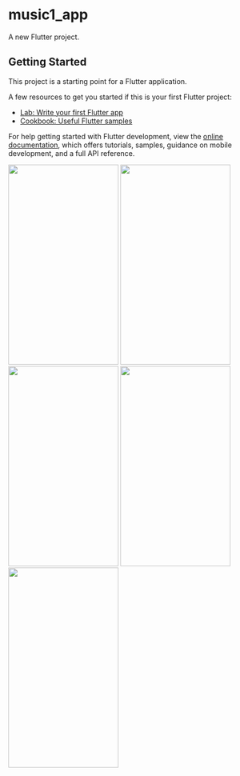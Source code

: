 # music1_app

A new Flutter project.

## Getting Started

This project is a starting point for a Flutter application.

A few resources to get you started if this is your first Flutter project:

- [Lab: Write your first Flutter app](https://docs.flutter.dev/get-started/codelab)
- [Cookbook: Useful Flutter samples](https://docs.flutter.dev/cookbook)

For help getting started with Flutter development, view the
[online documentation](https://docs.flutter.dev/), which offers tutorials,
samples, guidance on mobile development, and a full API reference.

<p> 
  <img src = "https://github.com/vkachhadiya25/media_booster/assets/131163362/2378e1ae-b570-4da6-b125-d6e7ec6d769c" height = "400" width = "220">
    <img src = "https://github.com/vkachhadiya25/media_booster/assets/131163362/3a009921-6a67-4f2e-a907-f7ce16210b5d" height = "400" width = "220">
  <img src = "https://github.com/vkachhadiya25/media_booster/assets/131163362/803e7df2-d07c-45a5-b891-1155ee502b79" height = "400" width = "220">
  <img src = "https://github.com/vkachhadiya25/media_booster/assets/131163362/1451cd1b-7504-4549-a495-1217e222d460" height = "400" width = "220">
  <img src = "https://github.com/vkachhadiya25/media_booster/assets/131163362/f616d8bf-2e6f-4c0e-8bcb-50bcaafb6c27" height = "400" width = "220">

</p>
